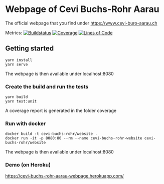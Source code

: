 # Webpage of Cevi Buchs-Rohr Aarau

The official webpage that you find under https://www.cevi-buro-aarau.ch

Metrics: 
[![Buildstatus](https://github.com/patrickuhlmann/cevi-buchs-rohr-aarau-website/workflows/Main/badge.svg)](https://github.com/patrickuhlmann/cevi-buchs-rohr-aarau-website/actions/workflows/main.yml)
[![Coverage](https://sonarcloud.io/api/project_badges/measure?project=cevi-buchs-rohr-aarau-website&metric=coverage)](https://sonarcloud.io/dashboard?id=cevi-buchs-rohr-aarau-website)
[![Lines of Code](https://sonarcloud.io/api/project_badges/measure?project=cevi-buchs-rohr-aarau-website&metric=ncloc)](https://sonarcloud.io/dashboard?id=cevi-buchs-rohr-aarau-website)



## Getting started
```
yarn install
yarn serve
```

The webpage is then available under localhost:8080

### Create the build and run the tests
```
yarn build
yarn test:unit
```

A coverage report is generated in the folder coverage


### Run with docker

```
docker build -t cevi-buchs-rohr/website .
docker run -it -p 8080:80 --rm --name cevi-buchs-rohr-website cevi-buchs-rohr/website
```

The webpage is then available under localhost:8080

### Demo (on Heroku)

https://cevi-buchs-rohr-aarau-webpage.herokuapp.com/
